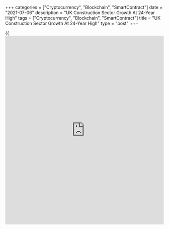 +++
categories = ["Cryptocurrency", "Blockchain", "SmartContract"]
date = "2021-07-06"
description = "UK Construction Sector Growth At 24-Year High"
tags = ["Cryptocurrency", "Blockchain", "SmartContract"]
title = "UK Construction Sector Growth At 24-Year High"
type = "post"
+++

{{<iframe id="large-banner" src="https://www.bounty.group/#slide=7.0" width="100%" height="600" scrolling="no" style="border: 0px solid rgb(216, 221, 230); border-radius: 3px;">}}

The UK construction sector grew the most since June 1997, underpinned by
another sharp rise in new orders, survey data published by IHS Markit
showed on Tuesday.

The Chartered Institute of Procurement & Supply construction Purchasing
Managers' Index rose to 66.3 in June from 64.2 in May. A score above 50
indicates expansion.

Sharp increases in [business][1] activity were seen across all three
main areas of the construction sector monitored by the survey.

Construction work in the house building sub-category grew at the fastest
pace since November 2003. The second-best performing area was commercial
work, with output rising at the strongest rate since March 1998.

Meanwhile, civil engineering activity rose sharply in June, but the
speed of growth eased to a three-month low.

There was a rapid turnaround in demand for new construction work related
to the opening of the UK [economy][2]. Construction companies indicated
another month of sharply rising employment numbers, reflecting efforts
to boost capacity and meet incoming new orders.

On the price front, the survey showed that input prices grew the most
since the survey began in April 1997.

Companies remained optimistic about growth prospects for the next 12
months. That said, the degree of confidence eased to its lowest since
January.

For comments and feedback [contact](https://www.playgroundfx.com/contact/): editorial@rtt[news](https://www.letsplayfx.com/blog/forex-news-website/).com

[Economic News][2]

 **What parts of the world are seeing the best (and worst) economic
performances lately? Click[here][3] to check out our [Econ Scorecard][3]
and find out! See up-to-the-moment [ranking](https://www.playgroundfx.com/blog/crypto-exchange-ranking/)s for the best and worst
performers in [GDP][4], [unemployment rate][5], [inflation][6] and much
more.**

   1. www.rtt[news](https://www.letsplayfx.com/blog/forex-news-website/).com/Content/Business.aspx
   2. www.rtt[news](https://www.letsplayfx.com/blog/forex-news-website/).com/Content/EconomicNews.aspx
   3. www.rtt[news](https://www.letsplayfx.com/blog/forex-news-website/).com/economic-scorecard/world-rank/PPI/highest-performance.aspx
   4. www.rtt[news](https://www.letsplayfx.com/blog/forex-news-website/).com/economic-scorecard/world-rank/GDP/highest-performance.aspx
   5. www.rtt[news](https://www.letsplayfx.com/blog/forex-news-website/).com/economic-scorecard/world-rank/unemployment-rate/lowest-performance.aspx
   6. www.rtt[news](https://www.letsplayfx.com/blog/forex-news-website/).com/economic-scorecard/world-rank/CPI/highest-performance.aspx